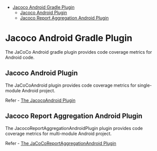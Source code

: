<!-- TOC -->

* [Jacoco Android Gradle Plugin](#jacoco-android-gradle-plugin)
    * [Jacoco Android Plugin](#jacoco-android-plugin)
    * [Jacoco Report Aggregation Android Plugin](#jacoco-report-aggregation-android-plugin)

<!-- TOC -->

# Jacoco Android Gradle Plugin

The JaCoCo Android gradle plugin provides code coverage metrics for Android code.

## Jacoco Android Plugin

The JaCoCoAndroid plugin provides code coverage metrics for single-module Android project.

Refer - [The JacocoAndroid Plugin](./documentation/jacoco_android_plugin.md)

## Jacoco Report Aggregation Android Plugin

The JacocoReportAggregationAndroidPlugin plugin provides code coverage metrics for multi-module Android project.

Refer - [The JaCoCoReportAggregationAndroid Plugin](./documentation/jacoco_report_aggregation_android_plugin.md)